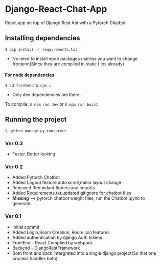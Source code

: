 # Django-React-Chat-App

React app on top of Django Rest Api with a Pytorch Chatbot

## Installing dependencies

`$ pip install -r requirements.txt`

- No need to install node packages useless you want to change frontend(Since they are compiled in static files already)

#### For node dependencies

`$ cd frontend & npm i`

- Only dev dependencies are there.

To compile:
`$ npm run dev` or `$ npm run build`

## Running the project

`$ python manage.py runserver`

### Ver 0.3
- Faster, Better looking

### Ver 0.2

- Added Pytorch Chatbot
- Added Logout feature,auto scroll,minor layout change
- Removed Redundant floders and imports
- Added Requirements.txt,updated gitignore for chatbot files
- **Missing** --> pytorch chatbot weight files, run the Chatbot.ipynb to generate

### Ver 0.1

- Initial commit
- Added Login,Room Creation, Room join features
- Added authentication by django Auth tokens
- FrontEnd - React Complied by webpack
- Backend - DjangoRestFramework
- Both front and back intergrated into a single django project(So that one process handles both)
